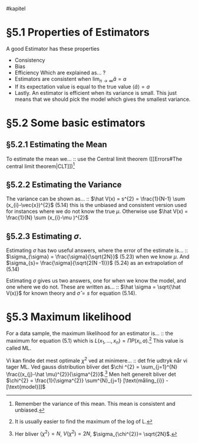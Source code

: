 #kapitel 
# §5.1 Properties of Estimators
A good Estimator has these properties
- Consistency
- Bias
- Efficiency
Which are explained as...
?
- Estimators are consistent when $\lim_{n \to \infty} â = a$
- If its expectation value is equal to the true value $\langle â \rangle = a$
- Lastly. An estimator is efficient when its variance is small. This just means that we should pick the model which gives the smallest variance.
# §5.2 Some basic estimators
## §5.2.1 Estimating the Mean
To estimate the mean we... :: use the Central limit theorem ([[Errors#The central limit theorem|CLT]])[^1]
<!--SR:!2023-03-03,3,250-->

## §5.2.2 Estimating the Variance
The variance can be shown as... :: $\hat V(x) = s^{2} = \frac{1}{N-1} \sum (x_{i}-\vec{x})^{2}$ (5.14) this is the unbiased and consistent version used for instances where we do not know the true $\mu$. Otherwise use $\hat V(x) = \frac{1}{N} \sum (x_{i}-\mu )^{2}$  
<!--SR:!2023-03-04,4,270-->

## §5.2.3 Estimating $\sigma$.
Estimating $\sigma$ has two useful answers, where the error of the estimate is... :: $\sigma_{\sigma} = \frac{\sigma}{\sqrt{2N}}$ (5.23) when we know $\mu$. And $\sigma_{s}= \frac{\sigma}{\sqrt{2(N -1)}}$ (5.24) as an extrapolation of (5.14)
<!--SR:!2023-03-04,4,274-->
Estimating $\sigma$ gives us two answers, one for when we know the model, and one where we do not. These are written as... :: $\hat \sigma = \sqrt{\hat V(x)}$ for known theory and $\hat\sigma = s$ for equation (5.14).
<!--SR:!2023-03-04,4,274-->

# §5.3 Maximum likelihood
For a data sample, the maximum likelihood for an estimator is... :: the maximum for equation (5.1) which is $L(x_{1},...,x_{n}) = \Pi P(x_{i}, a)$.[^2] This value is called ML.
<!--SR:!2023-03-04,4,270-->

Vi kan finde det mest optimale $\chi ^{2}$ ved at minimere... :: det frie udtryk når vi tager ML. Ved gauss distribution bliver det $\chi ^{2} = \sum_{j=1}^{N} \frac{(x_{j}-\hat \mu)^{2}}{\sigma^{2}}$.[^3] Men helt generelt bliver det $\chi^{2} = \frac{1}{\sigma^{2}} \sum^{N}_{j=1} [\text{måling_{i}} - [\text{model}]]$



[^1]: Remember the variance of this mean. This mean is consistent and unbiased.
[^2]: It is usually easier to find the maximum of the log of L.
[^3]: Her bliver $\langle \chi ^{2} \rangle = N$, $V(\chi ^{2})=2N$, $\sigma_{\chi^{2}}= \sqrt{2N}$.